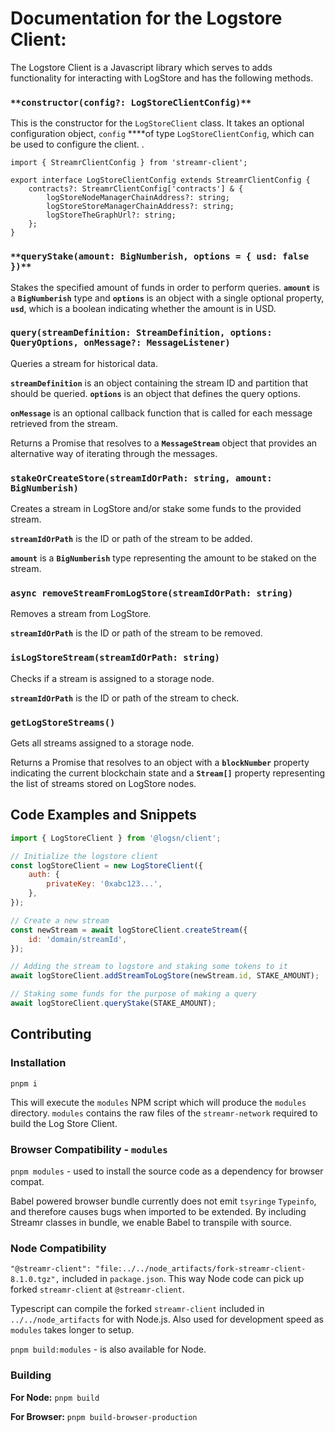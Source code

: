 # Documentation for the Logstore Client:

The Logstore Client is a Javascript library which serves to adds functionality for interacting with LogStore and has the following methods.

### `**constructor(config?: LogStoreClientConfig)**`

This is the constructor for the `LogStoreClient` class. It takes an optional configuration object, `config` \*\*\*\*of type `LogStoreClientConfig`, which can be used to configure the client. .

```
import { StreamrClientConfig } from 'streamr-client';

export interface LogStoreClientConfig extends StreamrClientConfig {
	contracts?: StreamrClientConfig['contracts'] & {
		logStoreNodeManagerChainAddress?: string;
		logStoreStoreManagerChainAddress?: string;
		logStoreTheGraphUrl?: string;
	};
}
```

### `**queryStake(amount: BigNumberish, options = { usd: false })**`

Stakes the specified amount of funds in order to perform queries. **`amount`** is a **`BigNumberish`** type and **`options`** is an object with a single optional property, **`usd`**, which is a boolean indicating whether the amount is in USD.

### **`query(streamDefinition: StreamDefinition, options: QueryOptions, onMessage?: MessageListener)`**

Queries a stream for historical data.

**`streamDefinition`** is an object containing the stream ID and partition that should be queried. **`options`** is an object that defines the query options.

**`onMessage`** is an optional callback function that is called for each message retrieved from the stream.

Returns a Promise that resolves to a **`MessageStream`** object that provides an alternative way of iterating through the messages.

### **`stakeOrCreateStore(streamIdOrPath: string, amount: BigNumberish)`**

Creates a stream in LogStore and/or stake some funds to the provided stream.

**`streamIdOrPath`** is the ID or path of the stream to be added.

**`amount`** is a **`BigNumberish`** type representing the amount to be staked on the stream.

### **`async removeStreamFromLogStore(streamIdOrPath: string)`**

Removes a stream from LogStore.

**`streamIdOrPath`** is the ID or path of the stream to be removed.

### **`isLogStoreStream(streamIdOrPath: string)`**

Checks if a stream is assigned to a storage node.

**`streamIdOrPath`** is the ID or path of the stream to check.

### **`getLogStoreStreams()`**

Gets all streams assigned to a storage node.

Returns a Promise that resolves to an object with a **`blockNumber`** property indicating the current blockchain state and a **`Stream[]`** property representing the list of streams stored on LogStore nodes.

## Code Examples and Snippets

```jsx
import { LogStoreClient } from '@logsn/client';

// Initialize the logstore client
const logStoreClient = new LogStoreClient({
	auth: {
		privateKey: '0xabc123...',
	},
});

// Create a new stream
const newStream = await logStoreClient.createStream({
	id: 'domain/streamId',
});

// Adding the stream to logstore and staking some tokens to it
await logStoreClient.addStreamToLogStore(newStream.id, STAKE_AMOUNT);

// Staking some funds for the purpose of making a query
await logStoreClient.queryStake(STAKE_AMOUNT);
```

## Contributing

### Installation

`pnpm i`

This will execute the `modules` NPM script which will produce the `modules` directory.
`modules` contains the raw files of the `streamr-network` required to build the Log Store Client.

### Browser Compatibility - `modules`

`pnpm modules` - used to install the source code as a dependency for browser compat.

Babel powered browser bundle currently does not emit `tsyringe` `Typeinfo`, and therefore causes bugs when imported to be extended.
By including Streamr classes in bundle, we enable Babel to transpile with source.

### Node Compatibility

`"@streamr-client": "file:../../node_artifacts/fork-streamr-client-8.1.0.tgz",` included in `package.json`.
This way Node code can pick up forked `streamr-client` at `@streamr-client`.

Typescript can compile the forked `streamr-client` included in `../../node_artifacts` for with Node.js.
Also used for development speed as `modules` takes longer to setup.

`pnpm build:modules` - is also available for Node.

### Building

**For Node:** `pnpm build`

**For Browser:** `pnpm build-browser-production`
